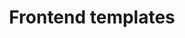 ---
layout: landing-page
sectionKey: Frontend templates
title: Frontend templates
description: Frontend templates are page-level objects that place components into a layout and articulate the design’s underlying content structure.
details: Frontend templates create consistent user experiences across GOV.UK.
---